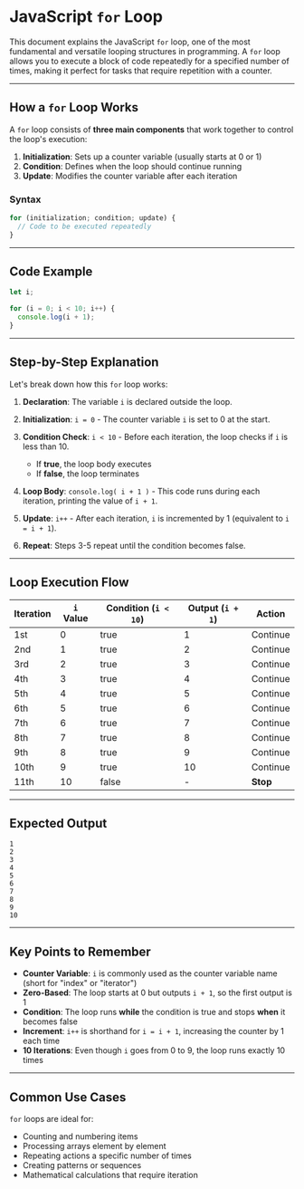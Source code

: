 # JavaScript `for` Loop

This document explains the JavaScript `for` loop, one of the most fundamental and versatile looping structures in programming. A `for` loop allows you to execute a block of code repeatedly for a specified number of times, making it perfect for tasks that require repetition with a counter.

---

## How a `for` Loop Works

A `for` loop consists of **three main components** that work together to control the loop's execution:

1. **Initialization**: Sets up a counter variable (usually starts at 0 or 1)
2. **Condition**: Defines when the loop should continue running
3. **Update**: Modifies the counter variable after each iteration

### Syntax

```javascript
for (initialization; condition; update) {
  // Code to be executed repeatedly
}
```

---

## Code Example

```javascript
let i;

for (i = 0; i < 10; i++) {
  console.log(i + 1);
}
```

---

## Step-by-Step Explanation

Let's break down how this `for` loop works:

1. **Declaration**: The variable `i` is declared outside the loop.

2. **Initialization**: `i = 0` - The counter variable `i` is set to 0 at the start.

3. **Condition Check**: `i < 10` - Before each iteration, the loop checks if `i` is less than 10.

   - If **true**, the loop body executes
   - If **false**, the loop terminates

4. **Loop Body**: `console.log( i + 1 )` - This code runs during each iteration, printing the value of `i + 1`.

5. **Update**: `i++` - After each iteration, `i` is incremented by 1 (equivalent to `i = i + 1`).

6. **Repeat**: Steps 3-5 repeat until the condition becomes false.

---

## Loop Execution Flow

| Iteration | `i` Value | Condition (`i < 10`) | Output (`i + 1`) | Action   |
| --------- | --------- | -------------------- | ---------------- | -------- |
| 1st       | 0         | true                 | 1                | Continue |
| 2nd       | 1         | true                 | 2                | Continue |
| 3rd       | 2         | true                 | 3                | Continue |
| 4th       | 3         | true                 | 4                | Continue |
| 5th       | 4         | true                 | 5                | Continue |
| 6th       | 5         | true                 | 6                | Continue |
| 7th       | 6         | true                 | 7                | Continue |
| 8th       | 7         | true                 | 8                | Continue |
| 9th       | 8         | true                 | 9                | Continue |
| 10th      | 9         | true                 | 10               | Continue |
| 11th      | 10        | false                | -                | **Stop** |

---

## Expected Output

```
1
2
3
4
5
6
7
8
9
10
```

---

## Key Points to Remember

- **Counter Variable**: `i` is commonly used as the counter variable name (short for "index" or "iterator")
- **Zero-Based**: The loop starts at 0 but outputs `i + 1`, so the first output is 1
- **Condition**: The loop runs **while** the condition is true and stops **when** it becomes false
- **Increment**: `i++` is shorthand for `i = i + 1`, increasing the counter by 1 each time
- **10 Iterations**: Even though `i` goes from 0 to 9, the loop runs exactly 10 times

---

## Common Use Cases

`for` loops are ideal for:

- Counting and numbering items
- Processing arrays element by element
- Repeating actions a specific number of times
- Creating patterns or sequences
- Mathematical calculations that require iteration
